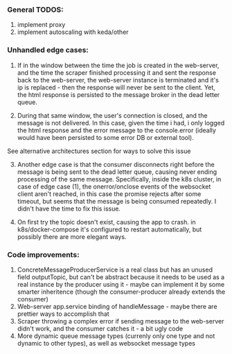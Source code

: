 ### General TODOS:  
1. implement proxy
2. implement autoscaling with keda/other


### Unhandled edge cases: 
1. If in the window between the time the job is created in the web-server, and the time the scraper finished processing it and sent the response back to the web-server, the web-server instance is terminated and it's ip is replaced - then the response will never be sent to the client. Yet, the html response is persisted to the message broker in the dead letter queue.

2. During that same window, the user's connection is closed, and the message is not delivered. In this case, given the time i had, i only logged the html response and the error message to the console.error (ideally would have been persisted to some error DB or external tool).

See alternative architectures section for ways to solve this issue

3. Another edge case is that the consumer disconnects right before the message is being sent to the dead letter queue, causing never ending processing of the same message. 
Specifically, inside the k8s cluster, in case of edge case (1), the onerror/onclose events of the websocket client aren't reached, in this case the promise rejects after some timeout, but seems that the message is being consumed repeatedly. I didn't have the time to fix this issue. 

4. On first try the topic doesn't exist, causing the app to crash. in k8s/docker-compose it's configured to restart automatically, but possibly there are more elegant ways.

### Code improvements:
  1. ConcreteMessageProducerService is a real class but has an unused field outputTopic, but can't be abstract because it needs to   be used as a real instance by the producer using it - maybe can implement it by some smarter inheritence (though the consumer-producer already extends the consumer)  
  2. Web-server app.service binding of handleMessage - maybe there are prettier ways to accomplish that  
  3. Scraper throwing a complex error if sending message to the web-server didn't work, and the consumer catches it - a bit ugly code
  4. More dynamic queue message types (currenly only one type and not dynamic to other types), as well as websocket message types


